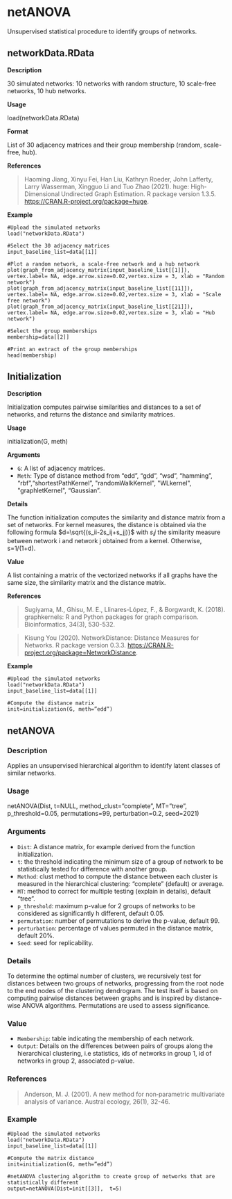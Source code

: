 # netANOVA
Unsupervised statistical procedure to identify groups of networks.

## networkData.RData
**Description**

30 simulated networks: 10 networks with random structure, 10 scale-free networks, 10 hub networks.

**Usage**

load(networkData.RData)

**Format**

List of 30 adjacency matrices and their group membership (random, scale-free, hub).

**References**

> Haoming Jiang, Xinyu Fei, Han Liu, Kathryn Roeder, John Lafferty, Larry Wasserman, Xingguo Li and Tuo Zhao (2021). huge: High-Dimensional Undirected Graph Estimation. R package version 1.3.5. https://CRAN.R-project.org/package=huge.

**Example**
```
#Upload the simulated networks
load("networkData.RData")

#Select the 30 adjacency matrices
input_baseline_list=data[[1]]

#Plot a random network, a scale-free network and a hub network
plot(graph_from_adjacency_matrix(input_baseline_list[[1]]), vertex.label= NA, edge.arrow.size=0.02,vertex.size = 3, xlab = "Random network")
plot(graph_from_adjacency_matrix(input_baseline_list[[11]]), vertex.label= NA, edge.arrow.size=0.02,vertex.size = 3, xlab = "Scale free network")
plot(graph_from_adjacency_matrix(input_baseline_list[[21]]), vertex.label= NA, edge.arrow.size=0.02,vertex.size = 3, xlab = "Hub network")

#Select the group memberships
membership=data[[2]]

#Print an extract of the group memberships
head(membership)
```

## Initialization
**Description**

Initialization computes pairwise similarities and distances to a set of networks, and returns the distance and similarity matrices.

**Usage**

initialization(G, meth)

**Arguments**

- `G`:		A list of adjacency matrices.
- `Meth`: 		Type of distance method from “edd”, “gdd”, “wsd”, “hamming”, “rbf”,“shortestPathKernel”, "randomWalkKernel", "WLkernel", "graphletKernel", “Gaussian”.

**Details**

The function initialization computes the similarity and distance matrix from a set of networks. For kernel measures, the distance is obtained via the following formula $d=\sqrt{(s_ii-2s_ij+s_jj)}$  with $s_ij$ the similarity measure between network i and network j obtained from a kernel. Otherwise, s=1/(1+d).

**Value**

A list containing a matrix of the vectorized networks if all graphs have the same size, the similarity matrix and the distance matrix.

**References**
> Sugiyama, M., Ghisu, M. E., Llinares-López, F., & Borgwardt, K. (2018). graphkernels: R and Python packages for graph comparison. Bioinformatics, 34(3), 530-532.

> Kisung You (2020). NetworkDistance: Distance Measures for Networks. R package version 0.3.3. https://CRAN.R-project.org/package=NetworkDistance.

**Example**
```
#Upload the simulated networks
load("networkData.RData")
input_baseline_list=data[[1]]

#Compute the distance matrix
init=initialization(G, meth=”edd”)
```

## netANOVA
### Description

Applies an unsupervised hierarchical algorithm to identify latent classes of similar networks.

### Usage

netANOVA(Dist, t=NULL, method_clust=”complete”, MT=”tree”, p_threshold=0.05, permutations=99, perturbation=0.2, seed=2021)

### Arguments

- `Dist`:		A distance matrix, for example derived from the function initialization.
- `t`:		the threshold indicating the minimum size of a group of network to be statistically tested for difference with another group.
- `Method`: clust	method to compute the distance between each cluster is measured in the hierarchical clustering: “complete” (default) or average.
- `MT`:		method to correct for multiple testing (explain in details), default “tree”.
- `p_threshold`:	maximum p-value for 2 groups of networks to be considered as significantly h different, default 0.05.
- `permutation`:	number of permutations to derive the p-value, default 99.
- `perturbation`:	percentage of values permuted in the distance matrix, default 20%.
- `Seed`:		seed for replicability.

### Details

To determine the optimal number of clusters, we recursively test for distances between two groups of networks, progressing from the root node to the end nodes of the clustering dendrogram. The test itself is based on computing pairwise distances between graphs and is inspired by distance-wise ANOVA algorithms. Permutations are used to assess significance.

### Value

- `Membership`: 	table indicating the membership of each network.
- `Output`:		Details on the differences between pairs of groups along the hierarchical clustering, i.e statistics, ids of networks in group 1, id of networks in group 2, associated p-value.

### References
> Anderson, M. J. (2001). A new method for non‐parametric multivariate analysis of variance. Austral ecology, 26(1), 32-46.

### Example
```
#Upload the simulated networks
load("networkData.RData")
input_baseline_list=data[[1]]

#Compute the matrix distance
init=initialization(G, meth=”edd”)

#netANOVA clustering algorithm to create group of networks that are statistically different
output=netANOVA(Dist=init[[3]],  t=5)
```


